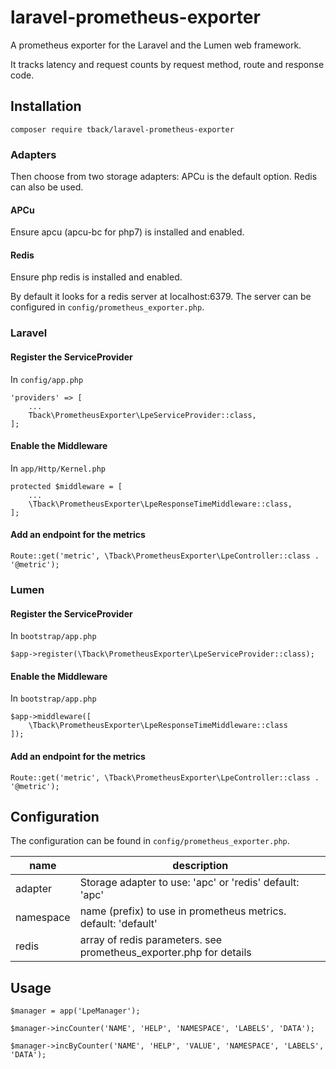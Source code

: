 # laravel-prometheus-exporter

A prometheus exporter for the Laravel and the Lumen web framework.

It tracks latency and request counts by 
request method, route and response code.

## Installation
`composer require tback/laravel-prometheus-exporter`

### Adapters
Then choose from two storage adapters:
APCu is the default option. Redis can also be used.

#### APCu
Ensure apcu (apcu-bc for php7) is installed and enabled.

#### Redis
Ensure php redis is installed and enabled.

By default it looks for a redis server at localhost:6379. The server
can be configured in `config/prometheus_exporter.php`.

### Laravel
#### Register the ServiceProvider
In `config/app.php`
```
'providers' => [
    ...
    Tback\PrometheusExporter\LpeServiceProvider::class,
];
```

#### Enable the Middleware 
In `app/Http/Kernel.php`
```
protected $middleware = [
    ...
    \Tback\PrometheusExporter\LpeResponseTimeMiddleware::class,
];
```

#### Add an endpoint for the metrics
```
Route::get('metric', \Tback\PrometheusExporter\LpeController::class . '@metric');
```

### Lumen
#### Register the ServiceProvider
In `bootstrap/app.php`
```
$app->register(\Tback\PrometheusExporter\LpeServiceProvider::class);
```

#### Enable the Middleware
In `bootstrap/app.php`
```
$app->middleware([
    \Tback\PrometheusExporter\LpeResponseTimeMiddleware::class
]);
```

#### Add an endpoint for the metrics
```
Route::get('metric', \Tback\PrometheusExporter\LpeController::class . '@metric');
```

## Configuration
The configuration can be found in `config/prometheus_exporter.php`.

| name        | description                                             |
|-------------|---------------------------------------------------------|
| adapter     | Storage adapter to use: 'apc' or 'redis' default: 'apc' |
| namespace   | name (prefix) to use in prometheus metrics. default: 'default' |
| redis       | array of redis parameters. see prometheus_exporter.php for details |

## Usage
```
$manager = app('LpeManager');

$manager->incCounter('NAME', 'HELP', 'NAMESPACE', 'LABELS', 'DATA');

$manager->incByCounter('NAME', 'HELP', 'VALUE', 'NAMESPACE', 'LABELS', 'DATA');
```
